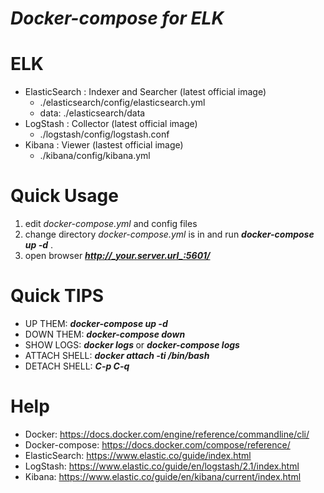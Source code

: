 ***Docker-compose  for ELK***
=======================

ELK
=======================
- ElasticSearch : Indexer and Searcher (latest official image)
    * ./elasticsearch/config/elasticsearch.yml
    * data: ./elasticsearch/data
- LogStash : Collector (latest official image)
    * ./logstash/config/logstash.conf
- Kibana : Viewer (lastest official image)
    * ./kibana/config/kibana.yml

Quick Usage
=======================
1. edit _docker-compose.yml_ and config files
2. change directory _docker-compose.yml_ is in and run ***docker-compose up -d*** .
3. open browser ***http://_your.server.url_:5601/***

Quick TIPS
=======================
- UP THEM: ***docker-compose up -d***
- DOWN THEM: ***docker-compose down***
- SHOW LOGS: ***docker logs <containerID>*** or ***docker-compose logs***
- ATTACH SHELL: ***docker attach -ti <containerID> /bin/bash***
- DETACH SHELL: ***C-p C-q***

Help
=======================
- Docker: <https://docs.docker.com/engine/reference/commandline/cli/>
- Docker-compose: <https://docs.docker.com/compose/reference/>
- ElasticSearch: <https://www.elastic.co/guide/index.html>
- LogStash: <https://www.elastic.co/guide/en/logstash/2.1/index.html>
- Kibana: <https://www.elastic.co/guide/en/kibana/current/index.html>

